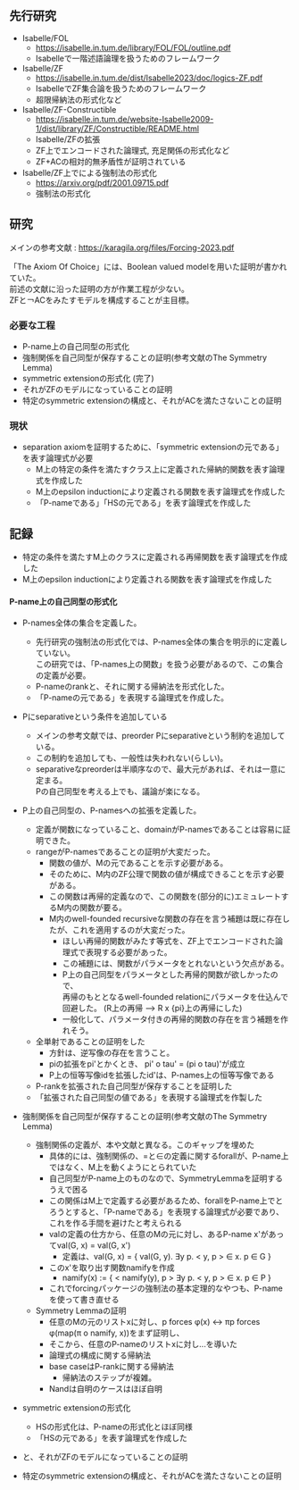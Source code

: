 
## 先行研究   
- Isabelle/FOL 
    - https://isabelle.in.tum.de/library/FOL/FOL/outline.pdf
    - Isabelleで一階述語論理を扱うためのフレームワーク
- Isabelle/ZF 
    - https://isabelle.in.tum.de/dist/Isabelle2023/doc/logics-ZF.pdf
    - IsabelleでZF集合論を扱うためのフレームワーク
    - 超限帰納法の形式化など
- Isabelle/ZF-Constructible
    - https://isabelle.in.tum.de/website-Isabelle2009-1/dist/library/ZF/Constructible/README.html
    - Isabelle/ZFの拡張
    - ZF上でエンコードされた論理式, 充足関係の形式化など
    - ZF+ACの相対的無矛盾性が証明されている
- Isabelle/ZF上でによる強制法の形式化
    - https://arxiv.org/pdf/2001.09715.pdf 
    - 強制法の形式化

## 研究

メインの参考文献 : https://karagila.org/files/Forcing-2023.pdf

「The Axiom Of Choice」には、Boolean valued modelを用いた証明が書かれていた。  
前述の文献に沿った証明の方が作業工程が少ない。  
ZFと￢ACをみたすモデルを構成することが主目標。

### 必要な工程

- P-name上の自己同型の形式化
- 強制関係を自己同型が保存することの証明(参考文献のThe Symmetry Lemma)
- symmetric extensionの形式化 (完了)
- それがZFのモデルになっていることの証明
- 特定のsymmetric extensionの構成と、それがACを満たさないことの証明


### 現状
- separation axiomを証明するために、「symmetric extensionの元である」を表す論理式が必要
  - M上の特定の条件を満たすクラス上に定義された帰納的関数を表す論理式を作成した
  - M上のepsilon inductionにより定義される関数を表す論理式を作成した
  - 「P-nameである」「HSの元である」を表す論理式を作成した
  

## 記録

- 特定の条件を満たすM上のクラスに定義される再帰関数を表す論理式を作成した
- M上のepsilon inductionにより定義される関数を表す論理式を作成した


#### P-name上の自己同型の形式化
- P-names全体の集合を定義した。
  - 先行研究の強制法の形式化では、P-names全体の集合を明示的に定義していない。  
    この研究では、「P-names上の関数」を扱う必要があるので、この集合の定義が必要。
  - P-nameのrankと、それに関する帰納法を形式化した。
  - 「P-nameの元である」を表現する論理式を作成した。
  
- Pにseparativeという条件を追加している
  - メインの参考文献では、preorder Pにseparativeという制約を追加している。
  - この制約を追加しても、一般性は失われない(らしい)。
  - separativeなpreorderは半順序なので、最大元があれば、それは一意に定まる。  
    Pの自己同型を考える上でも、議論が楽になる。

- P上の自己同型の、P-namesへの拡張を定義した。
  - 定義が関数になっていること、domainがP-namesであることは容易に証明できた。
  - rangeがP-namesであることの証明が大変だった。
    - 関数の値が、Mの元であることを示す必要がある。
    - そのために、M内のZF公理で関数の値が構成できることを示す必要がある。
    - この関数は再帰的定義なので、この関数を(部分的に)エミュレートするM内の関数が要る。
    - M内のwell-founded recursiveな関数の存在を言う補題は既に存在したが、これを適用するのが大変だった。
      - ほしい再帰的関数がみたす等式を、ZF上でエンコードされた論理式で表現する必要があった。
      - この補題には、関数がパラメータをとれないという欠点がある。
      - P上の自己同型をパラメータとした再帰的関数が欲しかったので、  
        再帰のもととなるwell-founded relationにパラメータを仕込んで回避した。
        (R上の再帰 --> R x {pi}上の再帰にした)
      - 一般化して、パラメータ付きの再帰的関数の存在を言う補題を作れそう。
  - 全単射であることの証明をした
    - 方針は、逆写像の存在を言うこと。
    - piの拡張をpi'とかくとき、 pi' o tau' = (pi o tau)'が成立
    - P上の恒等写像idを拡張したid'は、P-names上の恒等写像である
  - P-rankを拡張された自己同型が保存することを証明した
  - 「拡張された自己同型の値である」を表現する論理式を作製した
  
- 強制関係を自己同型が保存することの証明(参考文献のThe Symmetry Lemma)
  - 強制関係の定義が、本や文献と異なる。このギャップを埋めた
    - 具体的には、強制関係の、=と∈の定義に関するforallが、P-name上ではなく、M上を動くようにとられていた
    - 自己同型がP-name上のものなので、SymmetryLemmaを証明するうえで困る
    - この関係はM上で定義する必要があるため、forallをP-name上でとろうとすると、「P-nameである」を表現する論理式が必要であり、これを作る手間を避けたと考えられる
    - valの定義の仕方から、任意のMの元に対し、あるP-name x'があってval(G, x) = val(G, x')
      - 定義は、val(G, x) = { val(G, y). ∃y p. < y, p > ∈ x. p ∈ G }
    - このx'を取り出す関数namifyを作成
      - namify(x) := { < namify(y), p > ∃y p. < y, p > ∈ x. p ∈ P }
    - これでforcingパッケージの強制法の基本定理的なやつも、P-nameを使って書き直せる
  - Symmetry Lemmaの証明 
    - 任意のMの元のリストxに対し、p forces φ(x) <-> πp forces φ(map(π o namify, x))をまず証明し、
    - そこから、任意のP-nameのリストxに対し...を導いた
    - 論理式の構成に関する帰納法
    - base caseはP-rankに関する帰納法
      - 帰納法のステップが複雑。
    - Nandは自明のケースはほぼ自明

- symmetric extensionの形式化
  - HSの形式化は、P-nameの形式化とほぼ同様
  - 「HSの元である」を表す論理式を作成した


- と、それがZFのモデルになっていることの証明
- 特定のsymmetric extensionの構成と、それがACを満たさないことの証明
